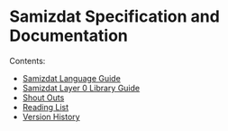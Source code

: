 Samizdat Specification and Documentation
========================================

Contents:

* [Samizdat Language Guide](language-guide/README.md)
* [Samizdat Layer 0 Library Guide](samizdat-0-lib/README.md)
* [Shout Outs](shout-outs.md)
* [Reading List](reading-list.md)
* [Version History](version-history.md)
